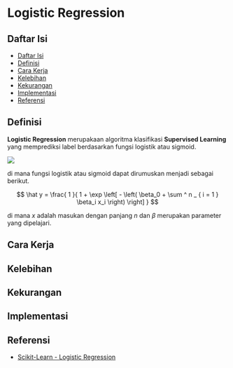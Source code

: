 # Logistic Regression

## Daftar Isi

- [Daftar Isi](#daftar-isi)
- [Definisi](#definisi)
- [Cara Kerja](#cara-kerja)
- [Kelebihan](#kelebihan)
- [Kekurangan](#kekurangan)
- [Implementasi](#implementasi)
- [Referensi](#referensi)

## Definisi

**Logistic Regression** merupakaan algoritma klasifikasi **Supervised Learning** yang memprediksi label berdasarkan fungsi logistik atau sigmoid.

<img src="https://th.bing.com/th/id/R.78378909ca1d863ef69e3228d31e63d0?rik=bY3uCI478E54YQ&riu=http%3a%2f%2fhelloacm.com%2fwp-content%2fuploads%2f2016%2f03%2flogistic-regression-example.jpg&ehk=a5oA2TWPMyLvVF%2fx4zh8EAYHa%2f%2bA3HNwz4NdbhoEuEY%3d&risl=&pid=ImgRaw&r=0">

di mana fungsi logistik atau sigmoid dapat dirumuskan menjadi sebagai berikut.

$$
\hat y = \frac{ 1 }{ 1 + \exp \left[ - \left( \beta_0 + \sum ^ n _ { i = 1 } \beta_i x_i \right) \right] }
$$

di mana $x$ adalah masukan dengan panjang $n$ dan $\beta$ merupakan parameter yang dipelajari.

## Cara Kerja

<!-- 1. **Siapkan data**
    - Bentuk **matriks desain** $X \in \mathbb{R}^{n \times p}$ (n = jumlah sampel, p = jumlah fitur).
    - Tambahkan kolom 1 untuk **intercept** jika memakai konstanta ($\beta_0$).

2. **Hitung loss**
    
    Minimalisir **Negative Log-Likelihood (Cross Entropy Loss)**, yaitu:
    
    $$
    \begin{align*}
    - \log \left[ L( \beta ) \right ] &=  - \sum ^ n _ { i = 1 } \left [ y_i \log \hat y_i + ( 1 - y_i ) \log ( 1 - \hat y_i ) \right ] \\
    &= - \sum ^ n _ { i = 1 } \left [ y_i \log \hat y_i + \log ( 1 - \hat y_i ) - y_i \log ( 1 - \hat y_i ) \right ] \\
    &= - \sum ^ n _ { i = 1 } \left [ \log ( 1 - \hat y_i ) + y_i \log \frac{ \hat y_i }{ 1 - \hat y_i } \right ] \\
    \end{align*}
    $$ 

3. **Optimasi parameter**

    Perbarui parameter dengan gradien dari loss.
    $$ 
    \begin{align*}
    \frac{ \partial \log \left[ L ( \beta ) \right ] }{ \partial \beta } &= - \sum ^ n _ { i = 1 } \left [\frac{ 1 }{ ( 1 - \hat y_i ) \ln (10) } +  \right ] \\ 
    &= \text{magic here} \\
    &= \sum ^ n _ { i = 1 } ( y_i - \hat y_i ) x_{ij}  
    \end{align*}
    $$

4. **Prediksi**

5. **Evaluasi & Diagnostik** -->

## Kelebihan

## Kekurangan

## Implementasi

## Referensi

- [Scikit-Learn - Logistic Regression](https://scikit-learn.org/stable/modules/linear_model.html#logistic-regression)